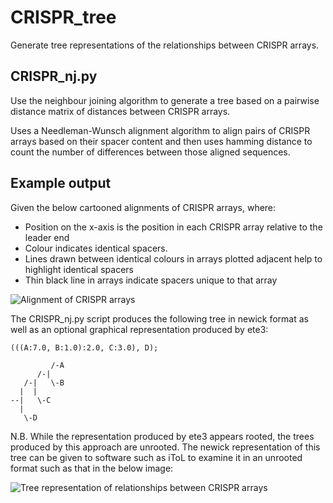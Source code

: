 # CRISPR_tree

Generate tree representations of the relationships between CRISPR arrays.

## CRISPR_nj.py

Use the neighbour joining algorithm to generate a tree based on a pairwise distance matrix of distances between CRISPR arrays.

Uses a Needleman-Wunsch alignment algorithm to align pairs of CRISPR arrays based on their spacer content and then uses hamming distance to count the number of differences between those aligned sequences.

## Example output

Given the below cartooned alignments of CRISPR arrays, where:
* Position on the x-axis is the position in each CRISPR array relative to the leader end
* Colour indicates identical spacers.
* Lines drawn between identical colours in arrays plotted adjacent help to highlight identical spacers
* Thin black line in arrays indicate spacers unique to that array

![Alignment of CRISPR arrays](https://github.com/Alan-Collins/CRISPR_tree/images/alignment.png)

The CRISPR_nj.py script produces the following tree in newick format as well as an optional graphical representation produced by ete3:

```
(((A:7.0, B:1.0):2.0, C:3.0), D);

         /-A
      /-|
   /-|   \-B
  |  |
--|   \-C
  |
   \-D
```

N.B. While the representation produced by ete3 appears rooted, the trees produced by this approach are unrooted. The newick representation of this tree can  be given to software such as iToL to examine it in an unrooted format such as that in the below image:

![Tree representation of relationships between CRISPR arrays](https://github.com/Alan-Collins/CRISPR_tree/images/tree.png)
